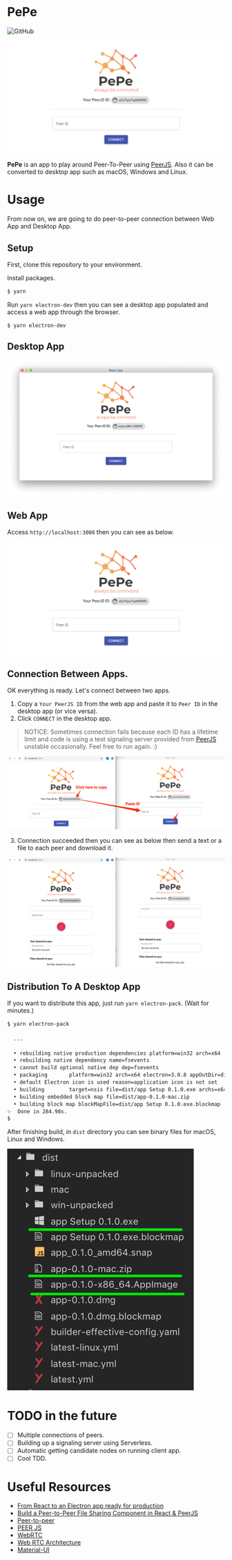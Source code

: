 # PePe


![GitHub](https://img.shields.io/github/license/mashape/apistatus.svg)


![PePe Logo](./readme/web-app.png)

**PePe** is an app to play around Peer-To-Peer using [PeerJS](https://peerjs.com/). Also it can be converted to desktop app such as macOS, Windows and Linux.

# Usage

From now on, we are going to do peer-to-peer connection between Web App and Desktop App.

## Setup

First, clone this repository to your environment.

Install packages.

```sh
$ yarn
```

Run `yarn electron-dev` then you can see a desktop app populated and access a web app through the browser.

```
$ yarn electron-dev
```

## Desktop App

![PePe Desktop App](./readme/desktop-app.png)

## Web App

Access `http://localhost:3000` then you can see as below.

![PePe Web App](./readme/web-app.png)

## Connection Between Apps.

OK everything is ready. Let's connect between two apps.

1. Copy a `Your PeerJS ID` from the web app and paste it to `Peer ID` in the desktop app (or vice versa).
2. Click `CONNECT` in the desktop app.

> NOTICE: Sometimes connection fails because each ID has a lifetime limit and code is using a test signaling server provided from [PeerJS](https://peerjs.com/) unstable occasionally. Feel free to run again. :)

![PePe Connecting](./readme/connecting.png)

3. Connection succeeded then you can see as below then send a text or a file to each peer and download it.

![PePe Connected](./readme/connected.png)

## Distribution To A Desktop App

If you want to distribute this app, just run `yarn electron-pack`. (Wait for minutes.)

```sh
$ yarn electron-pack

  ...

  • rebuilding native production dependencies platform=win32 arch=x64
  • rebuilding native dependency name=fsevents
  • cannot build optional native dep dep=fsevents
  • packaging       platform=win32 arch=x64 electron=3.0.8 appOutDir=dist/win-unpacked
  • default Electron icon is used reason=application icon is not set
  • building        target=nsis file=dist/app Setup 0.1.0.exe archs=x64 oneClick=true
  • building embedded block map file=dist/app-0.1.0-mac.zip
  • building block map blockMapFile=dist/app Setup 0.1.0.exe.blockmap
✨  Done in 284.98s.
$
```

After finishing build, in `dist` directory you can see binary files for macOS, Linux and Windows.

![PePe Distributions](./readme/dist.png)

# TODO in the future

- [ ] Multiple connections of peers.
- [ ] Building up a signaling server using Serverless.
- [ ] Automatic getting candidate nodes on running client app.
- [ ] Cool TDD.

# Useful Resources

- [From React to an Electron app ready for production](https://medium.com/@kitze/%EF%B8%8F-from-react-to-an-electron-app-ready-for-production-a0468ecb1da3)
- [Build a Peer-to-Peer File Sharing Component in React & PeerJS](https://www.sitepoint.com/file-sharing-component-react/)
- [Peer-to-peer](https://en.wikipedia.org/wiki/Peer-to-peer)
- [PEER JS](https://peerjs.com/docs/)
- [WebRTC](https://en.wikipedia.org/wiki/WebRTC)
- [Web RTC Architecture](https://webrtc.org/architecture/)
- [Material-UI](https://material-ui.com/)
